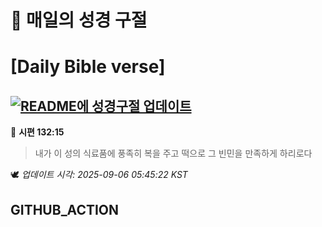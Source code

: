 # 🙏 매일의 성경 구절
# [Daily Bible verse]
## [![README에 성경구절 업데이트](https://github.com/DONGSUKA/first_test/actions/workflows/update-readme-bible.yml/badge.svg)](https://github.com/DONGSUKA/first_test/actions/workflows/update-readme-bible.yml)
<!-- START_BIBLE_VERSE -->
📖 **시편 132:15**
> 내가 이 성의 식료품에 풍족히 복을 주고 떡으로 그 빈민을 만족하게 하리로다

🕊️ _업데이트 시각: 2025-09-06 05:45:22 KST_
  <!-- END_BIBLE_VERSE -->
## GITHUB_ACTION
